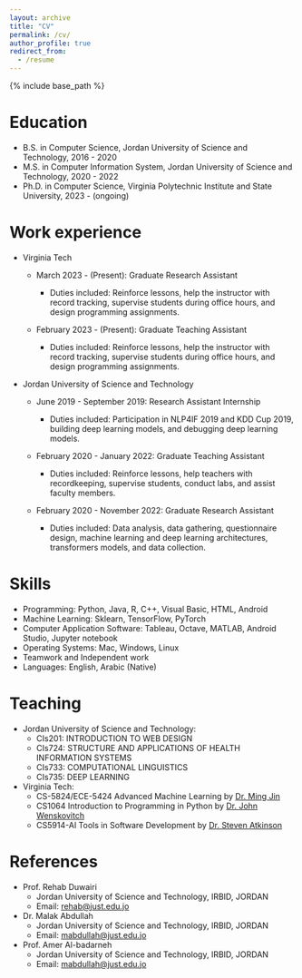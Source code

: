 ```yaml
---
layout: archive
title: "CV"
permalink: /cv/
author_profile: true
redirect_from:
  - /resume
---
```


{% include base_path %}

Education
======
* B.S. in Computer Science, Jordan University of Science and Technology, 2016 - 2020
* M.S. in Computer Information System, Jordan University of Science and Technology, 2020 - 2022
* Ph.D. in Computer Science, Virginia Polytechnic Institute and State University, 2023 - (ongoing)

Work experience
======

* Virginia Tech
  * March 2023 - (Present): Graduate Research Assistant
    * Duties included: Reinforce lessons, help the instructor with record tracking, supervise students during office hours, and design programming assignments.
    
  * February 2023 - (Present): Graduate Teaching Assistant
    * Duties included: Reinforce lessons, help the instructor with record tracking, supervise students during office hours, and design programming assignments.

* Jordan University of Science and Technology
  * June 2019 - September 2019: Research Assistant Internship
    * Duties included: Participation in NLP4IF 2019 and KDD Cup 2019, building deep learning models, and debugging deep learning models.

  * February 2020 - January 2022: Graduate Teaching Assistant
    * Duties included: Reinforce lessons, help teachers with recordkeeping, supervise students, conduct labs, and assist faculty members.

  * February 2020 - November 2022: Graduate Research Assistant
    * Duties included: Data analysis, data gathering, questionnaire design, machine learning and deep learning architectures, transformers models, and data collection.

Skills
======
* Programming: Python, Java, R, C++, Visual Basic, HTML, Android
* Machine Learning: Sklearn, TensorFlow, PyTorch
* Computer Application Software: Tableau, Octave, MATLAB, Android Studio, Jupyter notebook
* Operating Systems: Mac, Windows, Linux
* Teamwork and Independent work
* Languages: English, Arabic (Native)
  
Teaching
======
  * Jordan University of Science and Technology: 
    * 	CIs201: INTRODUCTION TO WEB DESIGN 
    *   CIs724: STRUCTURE AND APPLICATIONS OF HEALTH INFORMATION SYSTEMS
    *   CIs733: COMPUTATIONAL LINGUISTICS
    *   CIs735: DEEP LEARNING
  * Virginia Tech: 
    *   CS-5824/ECE-5424 Advanced Machine Learning by [Dr. Ming Jin](http://www.jinming.tech/)
    *   CS1064 Introduction to Programming in Python by [Dr. John Wenskovitch](https://sanghani.cs.vt.edu/person/john-wenskovitch/)
    *   CS5914-AI Tools in Software Development by [Dr. Steven Atkinson](https://www.linkedin.com/in/satkinson/)
  
References
======
* Prof. Rehab Duwairi
  * Jordan University of Science and Technology, IRBID, JORDAN
  * Email: rehab@just.edu.jo
* Dr. Malak Abdullah
  * Jordan University of Science and Technology, IRBID, JORDAN
  * Email: mabdullah@just.edu.jo
* Prof. Amer Al-badarneh
  * Jordan University of Science and Technology, IRBID, JORDAN
  * Email: mabdullah@just.edu.jo
